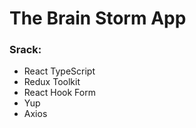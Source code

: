 # The Brain Storm App 

### Srack:
- React TypeScript
- Redux Toolkit
- React Hook Form
- Yup
- Axios
